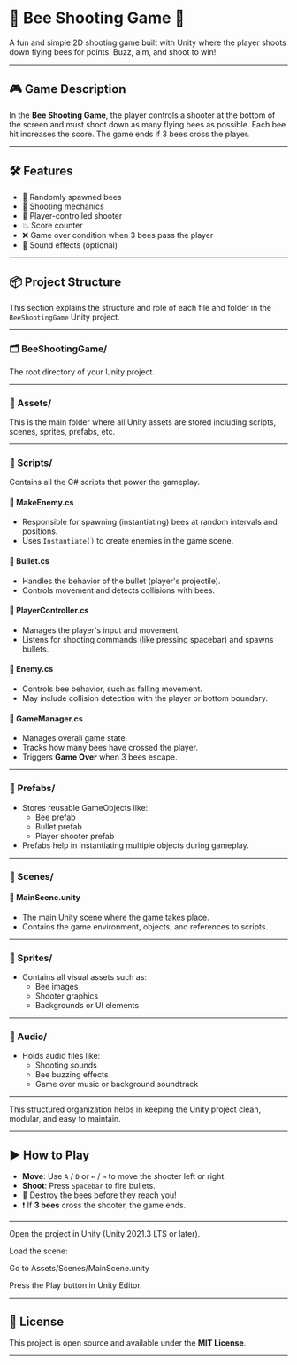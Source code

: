 # 🐝 Bee Shooting Game 🎯

A fun and simple 2D shooting game built with Unity where the player shoots down flying bees for points. Buzz, aim, and shoot to win!

---

## 🎮 Game Description

In the **Bee Shooting Game**, the player controls a shooter at the bottom of the screen and must shoot down as many flying bees as possible. Each bee hit increases the score. The game ends if 3 bees cross the player.

---

## 🛠️ Features

- 🐝 Randomly spawned bees
- 🎯 Shooting mechanics
- 🔫 Player-controlled shooter
- 💥 Score counter
- ❌ Game over condition when 3 bees pass the player
- 🎵 Sound effects (optional)

---

## 📦 Project Structure

This section explains the structure and role of each file and folder in the `BeeShootingGame` Unity project.

---

### 🗂️ BeeShootingGame/

The root directory of your Unity project.

---

### 📁 Assets/

This is the main folder where all Unity assets are stored including scripts, scenes, sprites, prefabs, etc.

---

### 📁 Scripts/

Contains all the C# scripts that power the gameplay.

#### 📄 MakeEnemy.cs
- Responsible for spawning (instantiating) bees at random intervals and positions.
- Uses `Instantiate()` to create enemies in the game scene.

#### 📄 Bullet.cs
- Handles the behavior of the bullet (player's projectile).
- Controls movement and detects collisions with bees.

#### 📄 PlayerController.cs
- Manages the player's input and movement.
- Listens for shooting commands (like pressing spacebar) and spawns bullets.

#### 📄 Enemy.cs
- Controls bee behavior, such as falling movement.
- May include collision detection with the player or bottom boundary.

#### 📄 GameManager.cs
- Manages overall game state.
- Tracks how many bees have crossed the player.
- Triggers **Game Over** when 3 bees escape.

---

### 📁 Prefabs/

- Stores reusable GameObjects like:
  - Bee prefab
  - Bullet prefab
  - Player shooter prefab
- Prefabs help in instantiating multiple objects during gameplay.

---

### 📁 Scenes/

#### 📄 MainScene.unity
- The main Unity scene where the game takes place.
- Contains the game environment, objects, and references to scripts.

---

### 📁 Sprites/

- Contains all visual assets such as:
  - Bee images
  - Shooter graphics
  - Backgrounds or UI elements

---

### 📁 Audio/

- Holds audio files like:
  - Shooting sounds
  - Bee buzzing effects
  - Game over music or background soundtrack

---

This structured organization helps in keeping the Unity project clean, modular, and easy to maintain.

---

## ▶️ How to Play

- **Move**: Use `A` / `D` or `←` / `→` to move the shooter left or right.
- **Shoot**: Press `Spacebar` to fire bullets.
- 🎯 Destroy the bees before they reach you!
- ❗ If **3 bees** cross the shooter, the game ends.

---

Open the project in Unity (Unity 2021.3 LTS or later).

Load the scene:

Go to Assets/Scenes/MainScene.unity

Press the Play button in Unity Editor.

---

## 📝 License

This project is open source and available under the **MIT License**.

---


